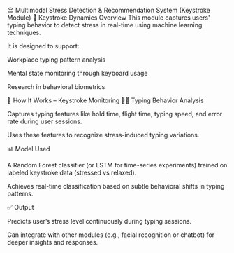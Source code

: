 😌 Multimodal Stress Detection & Recommendation System (Keystroke Module)
📌 Keystroke Dynamics Overview
This module captures users' typing behavior to detect stress in real-time using machine learning techniques.

It is designed to support:

Workplace typing pattern analysis

Mental state monitoring through keyboard usage

Research in behavioral biometrics

🧠 How It Works – Keystroke Monitoring
🧑‍💻 Typing Behavior Analysis

Captures typing features like hold time, flight time, typing speed, and error rate during user sessions.

Uses these features to recognize stress-induced typing variations.

📊 Model Used

A Random Forest classifier (or LSTM for time-series experiments) trained on labeled keystroke data (stressed vs relaxed).

Achieves real-time classification based on subtle behavioral shifts in typing patterns.

✅ Output

Predicts user’s stress level continuously during typing sessions.

Can integrate with other modules (e.g., facial recognition or chatbot) for deeper insights and responses.
